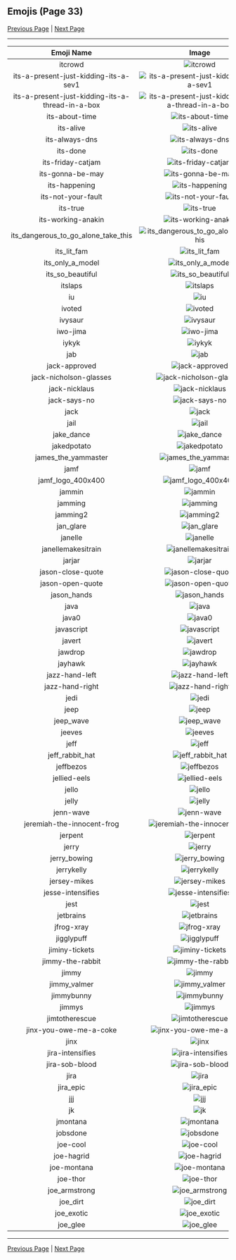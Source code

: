 
## Emojis (Page 33)

[Previous Page](/docs/rc/page-i-0032.md)
  | [Next Page](/docs/rc/page-j-0034.md)

<hr />

|Emoji Name|Image|
| :-: | :-: |
|itcrowd| ![itcrowd](/emojis/rc/itcrowd.gif)|
|its-a-present-just-kidding-its-a-sev1| ![its-a-present-just-kidding-its-a-sev1](/emojis/rc/its-a-present-just-kidding-its-a-sev1.png)|
|its-a-present-just-kidding-its-a-thread-in-a-box| ![its-a-present-just-kidding-its-a-thread-in-a-box](/emojis/rc/its-a-present-just-kidding-its-a-thread-in-a-box.png)|
|its-about-time| ![its-about-time](/emojis/rc/its-about-time.jpg)|
|its-alive| ![its-alive](/emojis/rc/its-alive.gif)|
|its-always-dns| ![its-always-dns](/emojis/rc/its-always-dns.jpg)|
|its-done| ![its-done](/emojis/rc/its-done.gif)|
|its-friday-catjam| ![its-friday-catjam](/emojis/rc/its-friday-catjam.gif)|
|its-gonna-be-may| ![its-gonna-be-may](/emojis/rc/its-gonna-be-may.png)|
|its-happening| ![its-happening](/emojis/rc/its-happening.gif)|
|its-not-your-fault| ![its-not-your-fault](/emojis/rc/its-not-your-fault.gif)|
|its-true| ![its-true](/emojis/rc/its-true.gif)|
|its-working-anakin| ![its-working-anakin](/emojis/rc/its-working-anakin.gif)|
|its_dangerous_to_go_alone_take_this| ![its_dangerous_to_go_alone_take_this](/emojis/rc/its_dangerous_to_go_alone_take_this.png)|
|its_lit_fam| ![its_lit_fam](/emojis/rc/its_lit_fam.png)|
|its_only_a_model| ![its_only_a_model](/emojis/rc/its_only_a_model.jpg)|
|its_so_beautiful| ![its_so_beautiful](/emojis/rc/its_so_beautiful.png)|
|itslaps| ![itslaps](/emojis/rc/itslaps.png)|
|iu| ![iu](/emojis/rc/iu.png)|
|ivoted| ![ivoted](/emojis/rc/ivoted.png)|
|ivysaur| ![ivysaur](/emojis/rc/ivysaur.png)|
|iwo-jima| ![iwo-jima](/emojis/rc/iwo-jima.jpg)|
|iykyk| ![iykyk](/emojis/rc/iykyk.png)|
|jab| ![jab](/emojis/rc/jab.png)|
|jack-approved| ![jack-approved](/emojis/rc/jack-approved.png)|
|jack-nicholson-glasses| ![jack-nicholson-glasses](/emojis/rc/jack-nicholson-glasses.gif)|
|jack-nicklaus| ![jack-nicklaus](/emojis/rc/jack-nicklaus.jpg)|
|jack-says-no| ![jack-says-no](/emojis/rc/jack-says-no.gif)|
|jack| ![jack](/emojis/rc/jack.png)|
|jail| ![jail](/emojis/rc/jail.png)|
|jake_dance| ![jake_dance](/emojis/rc/jake_dance.gif)|
|jakedpotato| ![jakedpotato](/emojis/rc/jakedpotato.png)|
|james_the_yammaster| ![james_the_yammaster](/emojis/rc/james_the_yammaster.gif)|
|jamf| ![jamf](/emojis/rc/jamf.png)|
|jamf_logo_400x400| ![jamf_logo_400x400](/emojis/rc/jamf_logo_400x400.png)|
|jammin| ![jammin](/emojis/rc/jammin.gif)|
|jamming| ![jamming](/emojis/rc/jamming.gif)|
|jamming2| ![jamming2](/emojis/rc/jamming2.gif)|
|jan_glare| ![jan_glare](/emojis/rc/jan_glare.png)|
|janelle| ![janelle](/emojis/rc/janelle.png)|
|janellemakesitrain| ![janellemakesitrain](/emojis/rc/janellemakesitrain.jpg)|
|jarjar| ![jarjar](/emojis/rc/jarjar.png)|
|jason-close-quote| ![jason-close-quote](/emojis/rc/jason-close-quote.jpg)|
|jason-open-quote| ![jason-open-quote](/emojis/rc/jason-open-quote.jpg)|
|jason_hands| ![jason_hands](/emojis/rc/jason_hands.png)|
|java| ![java](/emojis/rc/java.png)|
|java0| ![java0](/emojis/rc/java0.png)|
|javascript| ![javascript](/emojis/rc/javascript.png)|
|javert| ![javert](/emojis/rc/javert.gif)|
|jawdrop| ![jawdrop](/emojis/rc/jawdrop.gif)|
|jayhawk| ![jayhawk](/emojis/rc/jayhawk.png)|
|jazz-hand-left| ![jazz-hand-left](/emojis/rc/jazz-hand-left.gif)|
|jazz-hand-right| ![jazz-hand-right](/emojis/rc/jazz-hand-right.gif)|
|jedi| ![jedi](/emojis/rc/jedi.png)|
|jeep| ![jeep](/emojis/rc/jeep.png)|
|jeep_wave| ![jeep_wave](/emojis/rc/jeep_wave.png)|
|jeeves| ![jeeves](/emojis/rc/jeeves.png)|
|jeff| ![jeff](/emojis/rc/jeff.jpg)|
|jeff_rabbit_hat| ![jeff_rabbit_hat](/emojis/rc/jeff_rabbit_hat.png)|
|jeffbezos| ![jeffbezos](/emojis/rc/jeffbezos.png)|
|jellied-eels| ![jellied-eels](/emojis/rc/jellied-eels.png)|
|jello| ![jello](/emojis/rc/jello.gif)|
|jelly| ![jelly](/emojis/rc/jelly.jpg)|
|jenn-wave| ![jenn-wave](/emojis/rc/jenn-wave.png)|
|jeremiah-the-innocent-frog| ![jeremiah-the-innocent-frog](/emojis/rc/jeremiah-the-innocent-frog.png)|
|jerpent| ![jerpent](/emojis/rc/jerpent.png)|
|jerry| ![jerry](/emojis/rc/jerry.png)|
|jerry_bowing| ![jerry_bowing](/emojis/rc/jerry_bowing.gif)|
|jerrykelly| ![jerrykelly](/emojis/rc/jerrykelly.png)|
|jersey-mikes| ![jersey-mikes](/emojis/rc/jersey-mikes.png)|
|jesse-intensifies| ![jesse-intensifies](/emojis/rc/jesse-intensifies.gif)|
|jest| ![jest](/emojis/rc/jest.png)|
|jetbrains| ![jetbrains](/emojis/rc/jetbrains.jpg)|
|jfrog-xray| ![jfrog-xray](/emojis/rc/jfrog-xray.png)|
|jigglypuff| ![jigglypuff](/emojis/rc/jigglypuff.png)|
|jiminy-tickets| ![jiminy-tickets](/emojis/rc/jiminy-tickets.png)|
|jimmy-the-rabbit| ![jimmy-the-rabbit](/emojis/rc/jimmy-the-rabbit.jpg)|
|jimmy| ![jimmy](/emojis/rc/jimmy.png)|
|jimmy_valmer| ![jimmy_valmer](/emojis/rc/jimmy_valmer.png)|
|jimmybunny| ![jimmybunny](/emojis/rc/jimmybunny.jpg)|
|jimmys| ![jimmys](/emojis/rc/jimmys.png)|
|jimtotherescue| ![jimtotherescue](/emojis/rc/jimtotherescue.jpg)|
|jinx-you-owe-me-a-coke| ![jinx-you-owe-me-a-coke](/emojis/rc/jinx-you-owe-me-a-coke.png)|
|jinx| ![jinx](/emojis/rc/jinx.png)|
|jira-intensifies| ![jira-intensifies](/emojis/rc/jira-intensifies.gif)|
|jira-sob-blood| ![jira-sob-blood](/emojis/rc/jira-sob-blood.png)|
|jira| ![jira](/emojis/rc/jira.png)|
|jira_epic| ![jira_epic](/emojis/rc/jira_epic.png)|
|jjj| ![jjj](/emojis/rc/jjj.png)|
|jk| ![jk](/emojis/rc/jk.png)|
|jmontana| ![jmontana](/emojis/rc/jmontana.png)|
|jobsdone| ![jobsdone](/emojis/rc/jobsdone.png)|
|joe-cool| ![joe-cool](/emojis/rc/joe-cool.png)|
|joe-hagrid| ![joe-hagrid](/emojis/rc/joe-hagrid.png)|
|joe-montana| ![joe-montana](/emojis/rc/joe-montana.png)|
|joe-thor| ![joe-thor](/emojis/rc/joe-thor.png)|
|joe_armstrong| ![joe_armstrong](/emojis/rc/joe_armstrong.png)|
|joe_dirt| ![joe_dirt](/emojis/rc/joe_dirt.png)|
|joe_exotic| ![joe_exotic](/emojis/rc/joe_exotic.png)|
|joe_glee| ![joe_glee](/emojis/rc/joe_glee.png)|

<hr/>

[Previous Page](/docs/rc/page-i-0032.md)
  | [Next Page](/docs/rc/page-j-0034.md)
